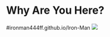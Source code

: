 # Why Are You Here? 

#ironman444ff.github.io/Iron-Man
![](https://tenor.com/view/rock-one-eyebrow-raised-rock-staring-the-rock-gif-22113367)

